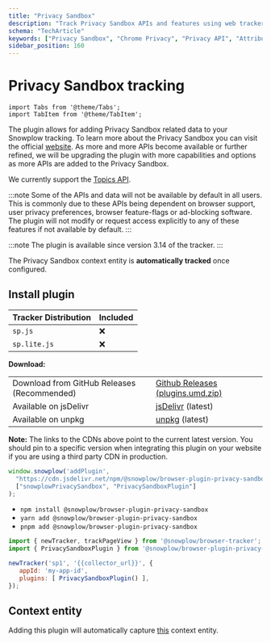 ```yaml
---
title: "Privacy Sandbox"
description: "Track Privacy Sandbox APIs and features using web trackers for privacy-compliant behavioral analytics."
schema: "TechArticle"
keywords: ["Privacy Sandbox", "Chrome Privacy", "Privacy API", "Attribution API", "Privacy Enhanced", "Chrome Features"]
sidebar_position: 160
---
```


# Privacy Sandbox tracking

```mdx-code-block
import Tabs from '@theme/Tabs';
import TabItem from '@theme/TabItem';
```

The plugin allows for adding Privacy Sandbox related data to your Snowplow tracking. To learn more about the Privacy Sandbox you can visit the official [website](https://www.privacysandbox.com/). As more and more APIs become available or further refined, we will be upgrading the plugin with more capabilities and options as more APIs are added to the Privacy Sandbox.

We currently support the [Topics API](https://developer.chrome.com/docs/privacy-sandbox/topics/overview/).

:::note
Some of the APIs and data will not be available by default in all users. This is commonly due to these APIs being dependent on browser support, user privacy preferences, browser feature-flags or ad-blocking software. The plugin will not modify or request access explicitly to any of these features if not available by default.
:::

:::note
The plugin is available since version 3.14 of the tracker.
:::

The Privacy Sandbox context entity is **automatically tracked** once configured.

## Install plugin

<Tabs groupId="platform" queryString>
  <TabItem value="js" label="JavaScript (tag)" default>

| Tracker Distribution | Included |
| -------------------- | -------- |
| `sp.js`              | ❌        |
| `sp.lite.js`         | ❌        |

**Download:**

<table className="has-fixed-layout"><tbody><tr><td>Download from GitHub Releases (Recommended)</td><td><a href="https://github.com/snowplow/snowplow-javascript-tracker/releases" target="_blank" rel="noreferrer noopener">Github Releases (plugins.umd.zip)</a></td></tr><tr><td>Available on jsDelivr</td><td><a href="https://cdn.jsdelivr.net/npm/@snowplow/browser-plugin-privacy-sandbox@latest/dist/index.umd.min.js" target="_blank" rel="noreferrer noopener">jsDelivr</a> (latest)</td></tr><tr><td>Available on unpkg</td><td><a href="https://unpkg.com/@snowplow/browser-plugin-privacy-sandbox@latest/dist/index.umd.min.js" target="_blank" rel="noreferrer noopener">unpkg</a> (latest)</td></tr></tbody></table>

**Note:** The links to the CDNs above point to the current latest version. You should pin to a specific version when integrating this plugin on your website if you are using a third party CDN in production.

```javascript
window.snowplow('addPlugin',
  "https://cdn.jsdelivr.net/npm/@snowplow/browser-plugin-privacy-sandbox@latest/dist/index.umd.min.js",
  ["snowplowPrivacySandbox", "PrivacySandboxPlugin"]
);
```

  </TabItem>
  <TabItem value="browser" label="Browser (npm)">

- `npm install @snowplow/browser-plugin-privacy-sandbox`
- `yarn add @snowplow/browser-plugin-privacy-sandbox`
- `pnpm add @snowplow/browser-plugin-privacy-sandbox`

```javascript
import { newTracker, trackPageView } from '@snowplow/browser-tracker';
import { PrivacySandboxPlugin } from '@snowplow/browser-plugin-privacy-sandbox';

newTracker('sp1', '{{collector_url}}', {
   appId: 'my-app-id',
   plugins: [ PrivacySandboxPlugin() ],
});
```

  </TabItem>
</Tabs>

## Context entity

Adding this plugin will automatically capture [this](https://github.com/snowplow/iglu-central/blob/master/schemas/com.google.privacysandbox/topics/jsonschema/1-0-0) context entity.
